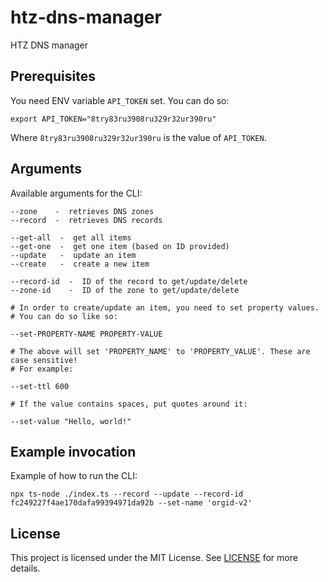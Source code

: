 # htz-dns-manager

HTZ DNS manager

## Prerequisites

You need ENV variable `API_TOKEN` set. You can do so:

```shell
export API_TOKEN="8try83ru3908ru329r32ur390ru"
```

Where `8try83ru3908ru329r32ur390ru` is the value of `API_TOKEN`.

## Arguments

Available arguments for the CLI:

```text
--zone    -  retrieves DNS zones
--record  -  retrieves DNS records

--get-all  -  get all items
--get-one  -  get one item (based on ID provided)
--update   -  update an item
--create   -  create a new item

--record-id  -  ID of the record to get/update/delete
--zone-id    -  ID of the zone to get/update/delete

# In order to create/update an item, you need to set property values.
# You can do so like so:

--set-PROPERTY-NAME PROPERTY-VALUE

# The above will set 'PROPERTY_NAME' to 'PROPERTY_VALUE'. These are case sensitive!
# For example:

--set-ttl 600

# If the value contains spaces, put quotes around it:

--set-value "Hello, world!"
```

## Example invocation

Example of how to run the CLI:

```shell
npx ts-node ./index.ts --record --update --record-id fc249227f4ae170dafa99394971da92b --set-name 'orgid-v2'
```

## License

This project is licensed under the MIT License. See [LICENSE](./LICENSE) for more details.
